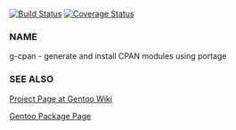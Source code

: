[![Build Status](https://travis-ci.org/gentoo-perl/g-cpan.svg)](https://travis-ci.org/gentoo-perl/g-cpan)
[![Coverage Status](https://coveralls.io/repos/gentoo-perl/g-cpan/badge.png?branch=master)](https://coveralls.io/r/gentoo-perl/g-cpan?branch=master)

### NAME

g-cpan - generate and install CPAN modules using portage

### SEE ALSO

[Project Page at Gentoo Wiki](http://wiki.gentoo.org/wiki/Project:Perl/g-cpan)

[Gentoo Package Page](http://packages.gentoo.org/package/app-portage/g-cpan)

